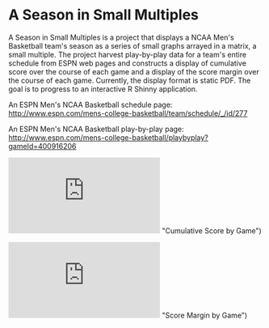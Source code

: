 # A Season in Small Multiples

A Season in Small Multiples is a project that displays a NCAA Men's Basketball team's season as a series of small graphs arrayed in a matrix, a small multiple. The project harvest play-by-play data for a team's entire schedule from ESPN web pages and constructs a display of cumulative score over the course of each game and a display of the score margin over the course of each game. Currently, the display format is static PDF. The goal is to progress to an interactive R Shinny application.

An ESPN Men's NCAA Basketball schedule page: http://www.espn.com/mens-college-basketball/team/schedule/_/id/277

An ESPN Men's NCAA Basketball play-by-play page: http://www.espn.com/mens-college-basketball/playbyplay?gameId=400916206

![Alt text](https://github.com/tpasinet/mcb-season-smallmultiples/blob/master/plots/wvu_mcb_score_2017.pdf) "Cumulative Score by Game")

![Alt text](https://github.com/tpasinet/mcb-season-smallmultiples/blob/master/plots/wvu_mcb_margin_2017.pdf) "Score Margin by Game")
